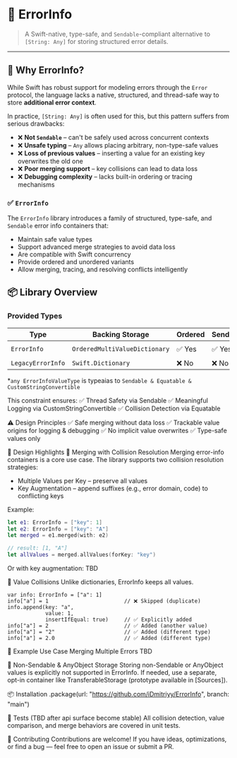 # 🧩 ErrorInfo
> A Swift-native, type-safe, and `Sendable`-compliant alternative to `[String: Any]` for storing structured error details.
---
## 🚀 Why ErrorInfo?

While Swift has robust support for modeling errors through the `Error` protocol, the language lacks a native, structured, and thread-safe way to store **additional error context**.

In practice, `[String: Any]` is often used  for this, but this pattern suffers from serious drawbacks:
- ❌ **Not `Sendable`** – can't be safely used across concurrent contexts
- ❌ **Unsafe typing** – `Any` allows placing arbitrary, non-type-safe values
- ❌ **Loss of previous values** – inserting a value for an existing key overwrites the old one
- ❌ **Poor merging support** – key collisions can lead to data loss
- ❌ **Debugging complexity** – lacks built-in ordering or tracing mechanisms

### ✅ `ErrorInfo`

The `ErrorInfo` library introduces a family of structured, type-safe, and `Sendable` error info containers that:
- Maintain safe value types
- Support advanced merge strategies to avoid data loss
- Are compatible with Swift concurrency
- Provide ordered and unordered variants
- Allow merging, tracing, and resolving conflicts intelligently

## 📦 Library Overview

### Provided Types

| Type               | Backing Storage                   | Ordered | Sendable | Type of Value            |
|---------------------|----------------------------------|---------|----------|--------------------------|
| `ErrorInfo`         | `OrderedMultiValueDictionary`    |  ✅ Yes |  ✅ Yes | `any ErrorInfoValueType` |
| `LegacyErrorInfo`   | `Swift.Dictionary`               |  ❌ No  |  ❌ No  | `Any`                    |


*`any ErrorInfoValueType` is typeaias to `Sendable & Equatable & CustomStringConvertible`

This constraint ensures:
✅ Thread Safety via Sendable
✅ Meaningful Logging via CustomStringConvertible
✅ Collision Detection via Equatable

⚠️ Design Principles
✅ Safe merging without data loss
✅ Trackable value origins for logging & debugging
✅ No implicit value overwrites
✅ Type-safe values only

🧠 Design Highlights
🔁 Merging with Collision Resolution
Merging error-info containers is a core use case. The library supports two collision resolution strategies:
- Multiple Values per Key – preserve all values
- Key Augmentation – append suffixes (e.g., error domain, code) to conflicting keys

Example:
```swift
let e1: ErrorInfo = ["key": 1]
let e2: ErrorInfo = ["key": "A"]
let merged = e1.merged(with: e2)

// result: [1, "A"]
let allValues = merged.allValues(forKey: "key")
```

Or with key augmentation: TBD

🧩 Value Collisions
Unlike dictionaries, ErrorInfo keeps all values.
```
var info: ErrorInfo = ["a": 1]
info["a"] = 1                        // ❌ Skipped (duplicate)
info.append(key: "a", 
            value: 1,
            insertIfEqual: true)     // ✅ Explicitly added
info["a"] = 2                        // ✅ Added (another value)
info["a"] = "2"                      // ✅ Added (different type)
info["a"] = 2.0                      // ✅ Added (different type)
```

🧪 Example Use Case
Merging Multiple Errors
TBD


🔐 Non-Sendable & AnyObject Storage
Storing non-Sendable or AnyObject values is explicitly not supported in ErrorInfo.
If needed, use a separate, opt-in container like TransferableStorage (prototype available in [Sources]).

📦 Installation
.package(url: "https://github.com/iDmitriyy/ErrorInfo", branch: "main")

🧪 Tests (TBD after api surface become stable)
All collision detection, value comparison, and merge behaviors are covered in unit tests.

📣 Contributing
Contributions are welcome! If you have ideas, optimizations, or find a bug — feel free to open an issue or submit a PR.
